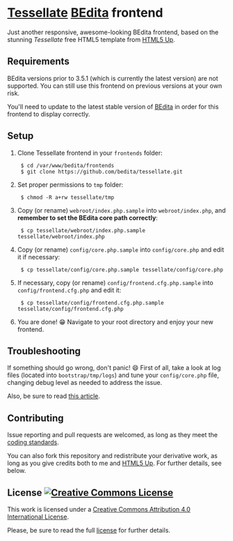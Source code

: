 # [Tessellate](http://html5up.net/tessellate) [BEdita](http://bedita.com) frontend #
Just another responsive, awesome-looking BEdita frontend, based on the stunning *Tessellate* free HTML5 template from [HTML5 Up](http://html5up.net/).

## Requirements ##
BEdita versions prior to 3.5.1 (which is currently the latest version) are not supported. You can still use this frontend on previous versions at your own risk.

You'll need to update to the latest stable version of [BEdita](https://github.com/bedita/bedita) in order for this frontend to display correctly.

## Setup ##
1. Clone Tessellate frontend in your `frontends` folder:

        $ cd /var/www/bedita/frontends
        $ git clone https://github.com/bedita/tessellate.git
2. Set proper permissions to `tmp` folder:

        $ chmod -R a+rw tessellate/tmp
3. Copy (or rename) `webroot/index.php.sample` into `webroot/index.php`, and **remember to set the BEdita core path correctly**:

        $ cp tessellate/webroot/index.php.sample tessellate/webroot/index.php
4. Copy (or rename) `config/core.php.sample` into `config/core.php` and edit it if necessary:

        $ cp tessellate/config/core.php.sample tessellate/config/core.php
5. If necessary, copy (or rename) `config/frontend.cfg.php.sample` into `config/frontend.cfg.php` and edit it:

        $ cp tessellate/config/frontend.cfg.php.sample tessellate/config/frontend.cfg.php
6. You are done! :grin: Navigate to your root directory and enjoy your new frontend.

## Troubleshooting ##
If something should go wrong, don't panic! :smile: First of all, take a look at log files (located into `bootstrap/tmp/logs`) and tune your `config/core.php` file, changing debug level as needed to address the issue.

Also, be sure to read [this article](http://docs.bedita.com/setup/if-something-goes-wrong-in-bedita).

## Contributing ##
Issue reporting and pull requests are welcomed, as long as they meet the [coding standards](https://github.com/bedita/bedita/wiki/Coding-Styles).

You can also fork this repository and redistribute your derivative work, as long as you give credits both to me and [HTML5 Up](http://html5up.net/). For further details, see below.

## License [![Creative Commons License](https://i.creativecommons.org/l/by/4.0/88x31.png)](http://creativecommons.org/licenses/by/4.0/) ##
This work is licensed under a [Creative Commons Attribution 4.0 International License](http://creativecommons.org/licenses/by/4.0/).

Please, be sure to read the full [license](LICENSE.md) for further details.
